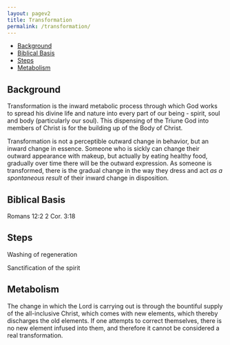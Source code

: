 ```yaml
---
layout: pagev2
title: Transformation
permalink: /transformation/
---
```

- [Background](#background)
- [Biblical Basis](#biblical-basis)
- [Steps](#steps)
- [Metabolism](#metabolism)

## Background

Transformation is the inward metabolic process through which God works to spread his divine life and nature into every part of our being - spirit, soul and body (particularly our soul). This dispensing of the Triune God into members of Christ is for the building up of the Body of Christ.

Transformation is not a perceptible outward change in behavior, but an inward change in essence. Someone who is sickly can change their outward appearance with makeup, but actually by eating healthy food, gradually over time there will be the outward expression. As someone is transformed, there is the gradual change in the way they dress and act *as a spontaneous result* of their inward change in disposition.

## Biblical Basis

Romans 12:2
2 Cor. 3:18

## Steps

Washing of regeneration

Sanctification of the spirit

## Metabolism

The change in which the Lord is carrying out is through the bountiful supply of the all-inclusive Christ, which comes with new elements, which thereby discharges the old elements. If one attempts to correct themselves, there is no new element infused into them, and therefore it cannot be considered a real transformation.